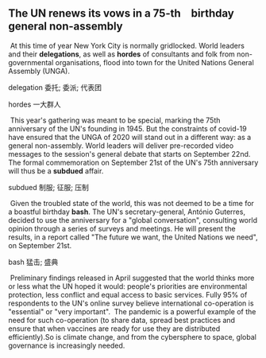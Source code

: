 ## The UN renews its vows in a 75-th　birthday general non-assembly

​		At this time of year New York City is normally gridlocked. World leaders and their **delegations**, as well as **hordes** of consultants and folk from non-governmental organisations, flood into town for the United Nations General Assembly (UNGA).

delegation  委托; 委派; 代表团

hordes  一大群人

​		This year's gathering was meant to be special, marking the 75th anniversary of the UN's founding in 1945. But the constraints of covid-19 have ensured that the UNGA of 2020 will stand out in a different way: as a general non-assembly. World leaders will deliver pre-recorded video messages to the session's general debate that starts on September 22nd. The formal commemoration on September 21st of the UN's 75th anniversary will thus be a **subdued** affair.

subdued  制服; 征服; 压制

​		Given the troubled state of the world, this was not deemed to be a time for a boastful birthday **bash**. The UN's secretary-general, António Guterres, decided to use the anniversary for a "global conversation", consulting world opinion through a series of surveys and meetings. He will present the results, in a report called "The future we want, the United Nations we need", on September 21st.

bash  猛击; 盛典

​		Preliminary findings released in April suggested that the world thinks more or less what the UN hoped it would: people's priorities are environmental protection, less conflict and equal access to basic services. Fully 95% of respondents to the UN's online survey believe international co-operation is "essential" or "very important".
​		The pandemic is a powerful example of the need for such co-operation (to share data, spread best practices and ensure that when vaccines are ready for use they are distributed efficiently).So is climate change, and from the cybersphere to space, global governance is increasingly needed.